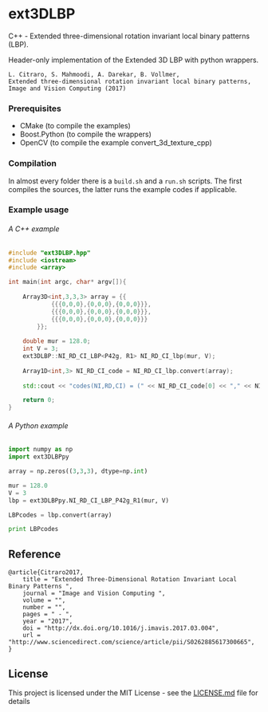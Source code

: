 # ext3DLBP

C++ - Extended three-dimensional rotation invariant local binary patterns (LBP).

Header-only implementation of the Extended 3D LBP with python wrappers.

```
L. Citraro, S. Mahmoodi, A. Darekar, B. Vollmer,
Extended three-dimensional rotation invariant local binary patterns, 
Image and Vision Computing (2017)
```

### Prerequisites

- CMake (to compile the examples)
- Boost.Python (to compile the wrappers)
- OpenCV (to compile the example convert_3d_texture_cpp)

### Compilation
In almost every folder there is a `build.sh` and a `run.sh` scripts. The first compiles the sources, the latter runs the example codes if applicable.

### Example usage

###### A C++ example
```C++
#include "ext3DLBP.hpp"
#include <iostream>
#include <array>

int main(int argc, char* argv[]){
    
    Array3D<int,3,3,3> array = {{
            {{{0,0,0},{0,0,0},{0,0,0}}},
            {{{0,0,0},{0,0,0},{0,0,0}}},
            {{{0,0,0},{0,0,0},{0,0,0}}}
        }};
    
    double mur = 128.0;
    int V = 3;
    ext3DLBP::NI_RD_CI_LBP<P42g, R1> NI_RD_CI_lbp(mur, V);
    
    Array1D<int,3> NI_RD_CI_code = NI_RD_CI_lbp.convert(array);
    
    std::cout << "codes(NI,RD,CI) = (" << NI_RD_CI_code[0] << "," << NI_RD_CI_code[1] << "," << NI_RD_CI_code[2] << ")\n";

    return 0;
}
```
###### A Python example
```Python
import numpy as np
import ext3DLBPpy

array = np.zeros((3,3,3), dtype=np.int)

mur = 128.0
V = 3
lbp = ext3DLBPpy.NI_RD_CI_LBP_P42g_R1(mur, V)

LBPcodes = lbp.convert(array)

print LBPcodes
```

## Reference

```
@article{Citraro2017,
	title = "Extended Three-Dimensional Rotation Invariant Local Binary Patterns ",
	journal = "Image and Vision Computing ",
	volume = "",
	number = "",
	pages = " - ",
	year = "2017",
	doi = "http://dx.doi.org/10.1016/j.imavis.2017.03.004",
	url = "http://www.sciencedirect.com/science/article/pii/S0262885617300665",
}
```

## License

This project is licensed under the MIT License - see the [LICENSE.md](LICENSE.md) file for details

